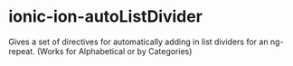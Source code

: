 # ionic-ion-autoListDivider
Gives a set of directives for automatically adding in list dividers for an ng-repeat. (Works for Alphabetical or by Categories)
